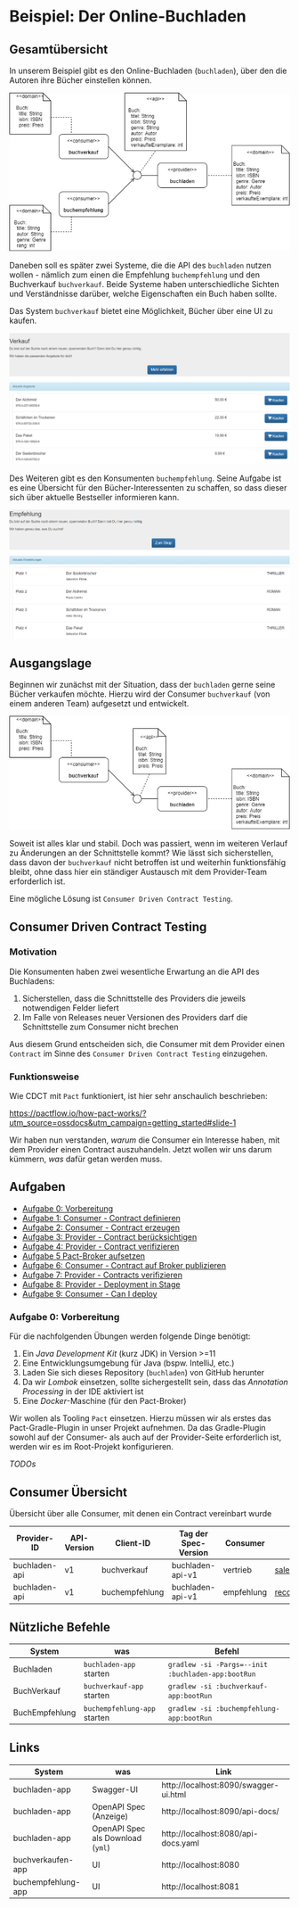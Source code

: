 # Beispiel: Der Online-Buchladen



## Gesamtübersicht

In unserem Beispiel gibt es den Online-Buchladen (`buchladen`), über den die Autoren ihre Bücher einstellen können.

![gesamt](docs/gesamt.png "Gesamtübersicht")

Daneben soll es später zwei Systeme, die die API des `buchladen` nutzen wollen - nämlich zum einen die Empfehlung `buchempfehlung` und den Buchverkauf `buchverkauf`.
Beide Systeme haben unterschiedliche Sichten und Verständnisse darüber, welche Eigenschaften ein Buch haben sollte.

Das System `buchverkauf` bietet eine Möglichkeit, Bücher über eine UI zu kaufen.

![Buch-Verkauf](docs/buchverkauf_ui.png)

Des Weiteren gibt es den Konsumenten `buchempfehlung`. Seine Aufgabe ist es eine Übersicht für den Bücher-Interessenten zu schaffen, so dass dieser sich über aktuelle Bestseller informieren kann.

![Buch-Empfehlung](docs/buchempfehlung_ui.png)



## Ausgangslage

Beginnen wir zunächst mit der Situation, dass der `buchladen` gerne seine Bücher verkaufen möchte. Hierzu wird der Consumer `buchverkauf` (von einem anderen Team) aufgesetzt und entwickelt.

![verkauf](docs/verkauf.png "Buch-Verkauf")

Soweit ist alles klar und stabil. Doch was passiert, wenn im weiteren Verlauf zu Änderungen an der Schnittstelle kommt? Wie lässt sich sicherstellen, dass davon der `buchverkauf` nicht betroffen ist und weiterhin funktionsfähig bleibt, ohne dass hier ein ständiger Austausch mit dem Provider-Team erforderlich ist.

Eine mögliche Lösung ist `Consumer Driven Contract Testing`.


## Consumer Driven Contract Testing

### Motivation

Die Konsumenten haben zwei wesentliche Erwartung an die API des Buchladens:

1. Sicherstellen, dass die Schnittstelle des Providers die jeweils notwendigen Felder liefert
2. Im Falle von Releases neuer Versionen des Providers darf die Schnittstelle zum Consumer nicht brechen

Aus diesem Grund entscheiden sich, die Consumer mit dem Provider einen `Contract` im Sinne des `Consumer Driven Contract Testing` einzugehen.


### Funktionsweise

Wie CDCT mit `Pact` funktioniert, ist hier sehr anschaulich beschrieben:

https://pactflow.io/how-pact-works/?utm_source=ossdocs&utm_campaign=getting_started#slide-1


Wir haben nun verstanden, _warum_ die Consumer ein Interesse haben, mit dem Provider einen Contract auszuhandeln.
Jetzt wollen wir uns darum kümmern, _was_ dafür getan werden muss.



## Aufgaben

- [Aufgabe 0: Vorbereitung](#aufgabe-0-vorbereitung)
- [Aufgabe 1: Consumer - Contract definieren](#aufgabe-1-consumer-contract-definieren)
- [Aufgabe 2: Consumer - Contract erzeugen](#aufgabe-2-consumer-contract-erzeugen)
- [Aufgabe 3: Provider - Contract berücksichtigen](#)
- [Aufgabe 4: Provider - Contract verifizieren](#)
- [Aufgabe 5 Pact-Broker aufsetzen](#aufgabe-5-pact-broker-aufsetzen)
- [Aufgabe 6: Consumer - Contract auf Broker publizieren](#aufgabe-3-consumer-contract-auf-broker-publizieren)
- [Aufgabe 7: Provider - Contracts verifizieren](#)
- [Aufgabe 8: Provider - Deployment in Stage](#)
- [Aufgabe 9: Consumer - Can I deploy](#)



### Aufgabe 0: Vorbereitung

Für die nachfolgenden Übungen werden folgende Dinge benötigt:

1. Ein _Java Development Kit_ (kurz JDK) in Version >=11
2. Eine Entwicklungsumgebung für Java (bspw. IntelliJ, etc.)
3. Laden Sie sich dieses Repository (`buchladen`) von GitHub herunter
4. Da wir _Lombok_ einsetzen, sollte sichergestellt sein, dass das _Annotation Processing_ in der IDE aktiviert ist
5. Eine _Docker_-Maschine (für den Pact-Broker)

Wir wollen als Tooling `Pact` einsetzen. Hierzu müssen wir als erstes das Pact-Gradle-Plugin in unser Projekt aufnehmen.
Da das Gradle-Plugin sowohl auf der Consumer- als auch auf der Provider-Seite erforderlich ist, werden wir es im Root-Projekt konfigurieren.




_TODOs_



## Consumer Übersicht
Übersicht über alle Consumer, mit denen ein Contract vereinbart wurde

| Provider-ID | API-Version | Client-ID | Tag der Spec-Version | Consumer | Kontakt |
| --- | --- | --- | --- | --- | --- |
| buchladen-api | v1 | buchverkauf | buchladen-api-v1 | vertrieb | sales@example.com |
| buchladen-api | v1 | buchempfehlung | buchladen-api-v1 | empfehlung | recommendation@example.com |

## Nützliche Befehle
| System | was | Befehl |
| --- | --- | --- |
| Buchladen | `buchladen-app` starten | `gradlew -si -Pargs=--init :buchladen-app:bootRun` |
| BuchVerkauf | `buchverkauf-app` starten | `gradlew -si :buchverkauf-app:bootRun` |
| BuchEmpfehlung | `buchempfehlung-app` starten | `gradlew -si :buchempfehlung-app:bootRun` |

## Links
| System | was | Link |
| --- | --- | --- |
| buchladen-app | Swagger-UI | http://localhost:8090/swagger-ui.html |
| buchladen-app | OpenAPI Spec (Anzeige) | http://localhost:8090/api-docs/ |
| buchladen-app | OpenAPI Spec als Download (`yml`) | http://localhost:8080/api-docs.yaml |
| buchverkaufen-app | UI | http://localhost:8080 |
| buchempfehlung-app | UI | http://localhost:8081 |
